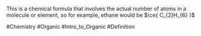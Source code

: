 This is a chemical formula that involves the actual number of atoms in a molecule or element, so for example, ethane would be $\ce{ C_{2}H_{6} }$

#Chemistry #Organic #Intro_to_Organic #Definition